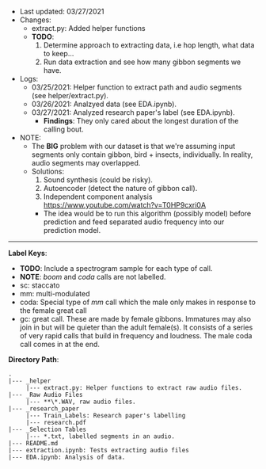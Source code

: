 * Last updated: 03/27/2021
* Changes: 
     - extract.py: Added helper functions
     - **TODO**: 
          1) Determine approach to extracting data, i.e hop length, what 
          data to keep...
          2) Run data extraction and see how many gibbon segments we have. 
* Logs:
     - 03/25/2021: Helper function to extract path and audio segments 
     (see helper/extract.py).
     - 03/26/2021: Analzyed data (see EDA.ipynb).
     - 03/27/2021: Analyzed research paper's label (see EDA.ipynb).
          - **Findings**: They only cared about the longest duration of the 
          calling bout.           
* NOTE: 
     - The **BIG** problem with our dataset is that we're assuming input 
     segments only contain gibbon, bird + insects, individually. In reality, 
     audio segments may overlapped. 
     - Solutions:
          1) Sound synthesis (could be risky).
          2) Autoencoder (detect the nature of gibbon call).
          3) Independent component analysis 
          https://www.youtube.com/watch?v=T0HP9cxri0A
          - The idea would be to run this algorithm (possibly model) before 
          prediction and feed separated audio frequency into our prediction 
          model. 
---
**Label Keys**:
* **TODO**: Include a spectrogram sample for each type of call.
* **NOTE**: *boom* and *coda* calls are not labelled. 
* sc: staccato 
* mm: multi-modulated
* coda: Special type of *mm* call which the male only makes in response to the female great call
* gc: great call. These are made by female gibbons. Immatures may also join in but will be quieter than the adult female(s). It consists of a series of very rapid calls that build in frequency and loudness. The male coda call comes in at the end.

**Directory Path**:
```
.
|--- _helper 
     |--- extract.py: Helper functions to extract raw audio files. 
|--- _Raw Audio Files
     |--- **\*.WAV, raw audio files.
|--- _research_paper
     |--- Train_Labels: Research paper's labelling
     |--- research.pdf
|--- _Selection Tables
     |--- *.txt, labelled segments in an audio.
|--- README.md
|--- extraction.ipynb: Tests extracting audio files 
|--- EDA.ipynb: Analysis of data. 
```